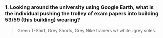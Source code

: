 ### 1. Looking around the university using Google Earth, what is the individual pushing the **trolley** of exam papers into building 53/59 (this building) wearing?
> Green T-Shirt, Grey Shorts, Grey Nike trainers w/ white+grey soles.